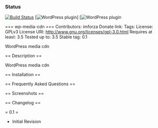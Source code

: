 ### Status
[![Build Status](https://travis-ci.org/ryandhubbard/IDX_Broker_iOS.svg?branch=master)](https://travis-ci.org/ryandhubbard/IDX_Broker_iOS.svg?branch=master)   [![WordPress plugin](https://img.shields.io/wordpress/plugin/v/akismet.svg)] [![WordPress plugin](https://img.shields.io/wordpress/v/akismet.svg)

=== wp-media-cdn ===
Contributors: imforza
Donate link:
Tags:
License: GPLv3
License URI: http://www.gnu.org/licenses/gpl-3.0.html
Requires at least: 3.5
Tested up to: 3.5
Stable tag: 0.1

WordPress media cdn

== Description ==

WordPress media cdn

== Installation ==


== Frequently Asked Questions ==


== Screenshots ==


== Changelog ==

= 0.1 =
- Initial Revision
